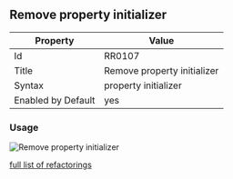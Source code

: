 ## Remove property initializer

Property | Value
--- | ---
Id|RR0107
Title|Remove property initializer
Syntax|property initializer
Enabled by Default|yes

### Usage

![Remove property initializer](../../images/refactorings/RemovePropertyInitializer.png)

[full list of refactorings](Refactorings.md)